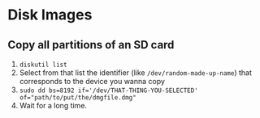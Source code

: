 # Disk Images

## Copy all partitions of an SD card
1. `diskutil list`
2. Select from that list the identifier (like `/dev/random-made-up-name`) that corresponds to the device you wanna copy
3. `sudo dd bs=8192 if='/dev/THAT-THING-YOU-SELECTED' of="path/to/put/the/dmgfile.dmg"`
4. Wait for a long time.
